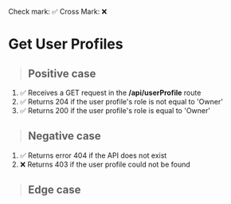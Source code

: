 Check mark: ✅
Cross Mark: ❌

# Get User Profiles

> ## Positive case

1. ✅ Receives a GET request in the **/api/userProfile** route
2. ✅ Returns 204 if the user profile's role is not equal to 'Owner'
3. ✅ Returns 200 if the user profile's role is equal to 'Owner'

> ## Negative case

1. ✅ Returns error 404 if the API does not exist
2. ❌ Returns 403 if the user profile could not be found

> ## Edge case
